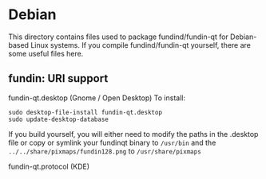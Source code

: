 
Debian
====================
This directory contains files used to package fundind/fundin-qt
for Debian-based Linux systems. If you compile fundind/fundin-qt yourself, there are some useful files here.

## fundin: URI support ##


fundin-qt.desktop  (Gnome / Open Desktop)
To install:

	sudo desktop-file-install fundin-qt.desktop
	sudo update-desktop-database

If you build yourself, you will either need to modify the paths in
the .desktop file or copy or symlink your fundinqt binary to `/usr/bin`
and the `../../share/pixmaps/fundin128.png` to `/usr/share/pixmaps`

fundin-qt.protocol (KDE)

